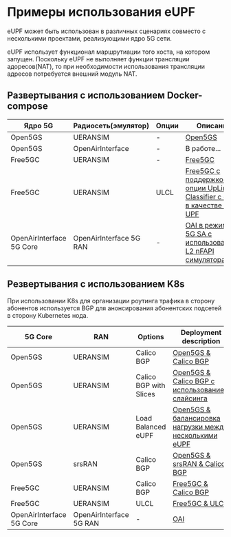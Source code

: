 # Примеры использования eUPF
eUPF может быть использован в различных сценариях совместо с несколькими проектами, реализующими ядро 5G сети.

eUPF использует функционал маршрутиации того хоста, на котором запущен. Поскольку eUPF не выполняет функции трансляции адоресов(NAT), то при необходимости использования трансляции адресов потребуется внешний модуль NAT.

## Развертывания с использованием Docker-compose

| Ядро 5G | Радиосеть(эмулятор) | Опции | Описание |
| ------- | --- | ------- | ---------------------- |
| Open5GS | UERANSIM | - | [Open5GS](./open5gs-compose/README.md) |
| Open5GS | OpenAirInterface | - | В работе... |
| Free5GC | UERANSIM | - | [Free5GC](https://github.com/edgecomllc/free5gc-compose/blob/master/README.md) |
| Free5GC | UERANSIM | ULCL | [Free5GC с поддержкой опции UpLink Classifier с eUPF в качестве I-UPF](https://github.com/edgecomllc/free5gc-compose/tree/ulcl-n9upf-experimetns#ulcl-configuration) |
| OpenAirInterface 5G Core | OpenAirInterface 5G RAN	 | - | [OAI в режиме 5G SA с использованием L2 nFAPI симулятора](./oai-nfapi-sim-compose/README.md) |

## Резвертывания с использованием K8s

При использовании K8s для организации роутинга трафика в сторону абонентов используется BGP для анонсирования абонентских подсетей в сторону Kubernetes нода.

| 5G Core | RAN | Options | Deployment description |
| ------- | --- | ------- | ---------------------- |
| Open5GS | UERANSIM | Calico BGP | [Open5GS & Calico BGP](./open5gs-with-bgp/README.md) |
| Open5GS | UERANSIM | Calico BGP with Slices | [Open5GS & Calico BGP с использованием слайсинга](./open5gs-with-bgp-and-slices/README.md) |
| Open5GS | UERANSIM | Load Balanced eUPF | [Open5GS & балансировка нагрузки между несколькими eUPF](./open5gs-with-scaling-eupf/README.md) |
| Open5GS | srsRAN | Calico BGP | [Open5GS & srsRAN & Calico BGP](./srsran-gnb/README.md) |
| Free5GC | UERANSIM | Calico BGP | [Free5GC & Calico BGP](./free5gc-with-bgp/README.md) |
| Free5GC | UERANSIM | ULCL | [Free5GC & ULCL](./free5gc-ulcl/README.md) |
| OpenAirInterface 5G Core | OpenAirInterface 5G RAN | - | [OAI](./oai/README.md) |
